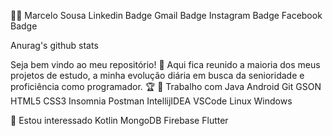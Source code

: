 👨‍💻 Marcelo Sousa
Linkedin Badge Gmail Badge Instagram Badge Facebook Badge

Anurag's github stats

Seja bem vindo ao meu repositório! 👋 Aqui fica reunido a maioria dos meus projetos de estudo, a minha evolução diária em busca da senioridade e proficiência como programador. 🏆
💼 Trabalho com
Java Android Git GSON HTML5 CSS3 Insomnia Postman IntellijIDEA VSCode Linux Windows

👀 Estou interessado
Kotlin MongoDB Firebase Flutter
